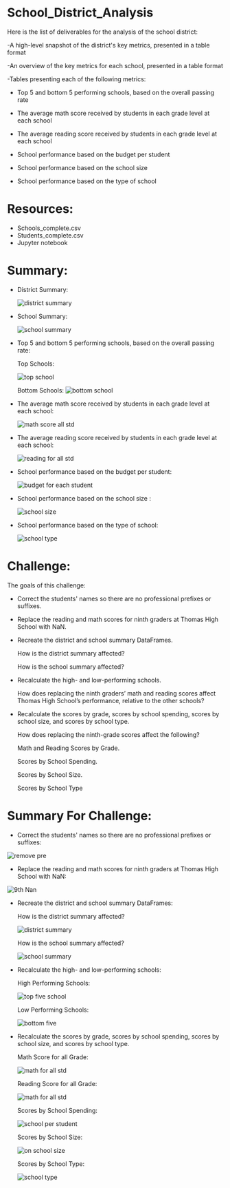 # School_District_Analysis

Here is the list of deliverables for the analysis of the school district: 
       
 -A high-level snapshot of the district's key metrics, presented in a table format
 
 -An overview of the key metrics for each school, presented in a table format
 
 
-Tables presenting each of the following metrics:
 
 
   *  Top 5 and bottom 5 performing schools, based on the overall passing rate
     
     
   * The average math score received by students in each grade level at each school
     
     
  * The average reading score received by students in each grade level at each school
     
  *  School performance based on the budget per student
     
     
   *  School performance based on the school size 
     
     
   *  School performance based on the type of school
   
  
# Resources:


   * Schools_complete.csv
   * Students_complete.csv
   * Jupyter notebook
   
   
# Summary:



 * District Summary:
                   
                   
      ![district summary](https://user-images.githubusercontent.com/65969608/85871825-91f4be00-b794-11ea-9300-d34682553fa3.png)



 
 
 * School Summary:
 
 
      ![school summary](https://user-images.githubusercontent.com/65969608/85873718-22340280-b797-11ea-96eb-27d3c7301d98.png)
 
 
 
 
 * Top 5 and bottom 5 performing schools, based on the overall passing rate:
 
 
      Top Schools:
      
      ![top school](https://user-images.githubusercontent.com/65969608/85873840-51e30a80-b797-11ea-9859-72c0519d23f7.png)
 
 
 
 
 
 
      Bottom Schools:
     ![bottom school](https://user-images.githubusercontent.com/65969608/85874030-9e2e4a80-b797-11ea-83ec-afe374ad3c76.png)

 
 
 
 
 * The average math score received by students in each grade level at each school:
 
 
      ![math score all std](https://user-images.githubusercontent.com/65969608/85874970-1a755d80-b799-11ea-8052-2bced0dba469.png)

 
 
 * The average reading score received by students in each grade level at each school:
 
 
      ![reading for all std](https://user-images.githubusercontent.com/65969608/85875103-54defa80-b799-11ea-924b-0d85989210be.png)

 
 * School performance based on the budget per student:
 
 
      ![budget for each student](https://user-images.githubusercontent.com/65969608/85875960-a50a8c80-b79a-11ea-9dba-66ba05fa76cf.png)


 * School performance based on the school size :
 
 
      ![school size](https://user-images.githubusercontent.com/65969608/85875742-4f35e480-b79a-11ea-8387-e2bea39c465d.png)
 
 
 * School performance based on the type of school:
 
 
      ![school type](https://user-images.githubusercontent.com/65969608/85875814-6d034980-b79a-11ea-99e0-8fe9f6e94012.png)
      
      
      
  
  
  
  # Challenge:
  
  
   
   The goals of this challenge:
   * Correct the students' names so there are no professional prefixes or suffixes.
   
   
   * Replace the reading and math scores for ninth graders at Thomas High School with NaN.
   
   * Recreate the district and school summary DataFrames.
   
        How is the district summary affected?
        
        
        
        How is the school summary affected?
        
        
   * Recalculate the high- and low-performing schools.
   
   
        How does replacing the ninth graders’ math and reading scores affect Thomas High School’s performance, relative to the other schools?
        
        
   * Recalculate the scores by grade, scores by school spending, scores by school size, and scores by school type.
   
   
        How does replacing the ninth-grade scores affect the following?
        
        
        Math and Reading Scores by Grade.
        
        
        Scores by School Spending.
        
        
        Scores by School Size.
        
        
        Scores by School Type



 
 # Summary For Challenge:
 
 
 
   * Correct the students' names so there are no professional prefixes or suffixes:
   
   
   ![remove pre](https://user-images.githubusercontent.com/65969608/85878805-ea30bd80-b79e-11ea-8127-cfd21c247f06.png)
   
   
   * Replace the reading and math scores for ninth graders at Thomas High School with NaN:
   
   ![9th Nan](https://user-images.githubusercontent.com/65969608/85878875-046a9b80-b79f-11ea-9f7b-786adee41c8a.png)
   
   
   * Recreate the district and school summary DataFrames:
   
       How is the district summary affected?
       
        ![district summary](https://user-images.githubusercontent.com/65969608/85879042-485da080-b79f-11ea-8bd8-e6037ed2d893.png)
       
       
       
       How is the school summary affected?
       
       
        ![school summary](https://user-images.githubusercontent.com/65969608/85879113-662b0580-b79f-11ea-867e-93e61df0fb12.png)
        
        
        
* Recalculate the high- and low-performing schools:
     
     
     High Performing Schools:
          
          
     ![top five school](https://user-images.githubusercontent.com/65969608/85879273-b1ddaf00-b79f-11ea-9062-ab525a96923a.png)
          
          
     Low Performing Schools:
          
          
     ![bottom five](https://user-images.githubusercontent.com/65969608/85879339-cde15080-b79f-11ea-951a-056f690679b9.png)
          
          
* Recalculate the scores by grade, scores by school spending, scores by school size, and scores by school type.
   
                   
                   
     Math Score for all Grade:
          
          
          
     ![math for all std](https://user-images.githubusercontent.com/65969608/85879562-38928c00-b7a0-11ea-8467-cf02d9c871cb.png)
          
          
     Reading Score for all Grade:
          
          
     ![math for all std](https://user-images.githubusercontent.com/65969608/85879562-38928c00-b7a0-11ea-8467-cf02d9c871cb.png)
          
          
     Scores by School Spending:
          
          
     ![school per student](https://user-images.githubusercontent.com/65969608/85880185-341aa300-b7a1-11ea-94bf-fd6b558e3fe8.png)
          
          
     Scores by School Size:
          
     ![on school size](https://user-images.githubusercontent.com/65969608/85880297-64624180-b7a1-11ea-8d9d-75f4bf74d0af.png)
          
     Scores by School Type:
          
     ![school type](https://user-images.githubusercontent.com/65969608/85880388-8b207800-b7a1-11ea-9cc8-4b38dedf2a0a.png)

          
          
          
          
          


          
          
          
          
          




       
       
       

   
   
   
   
   
   
   

